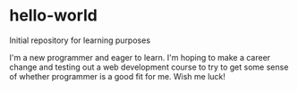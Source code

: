# hello-world
Initial repository for learning purposes

I'm a new programmer and eager to learn.  I'm hoping to make a career change and testing out a web development course to try to get some sense of whether programmer is a good fit for me.
Wish me luck!
